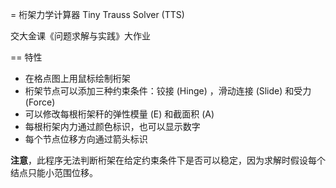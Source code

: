 = 桁架力学计算器 Tiny Trauss Solver (TTS)

交大金课《问题求解与实践》大作业

== 特性
- 在格点图上用鼠标绘制桁架
- 桁架节点可以添加三种约束条件：铰接 (Hinge) ，滑动连接 (Slide) 和受力 (Force)
- 可以修改每根桁架秆的弹性模量 (E) 和截面积 (A)
- 每根桁架内力通过颜色标识，也可以显示数字
- 每个节点位移方向通过箭头标识

**注意**，此程序无法判断桁架在给定约束条件下是否可以稳定，因为求解时假设每个结点只能小范围位移。




